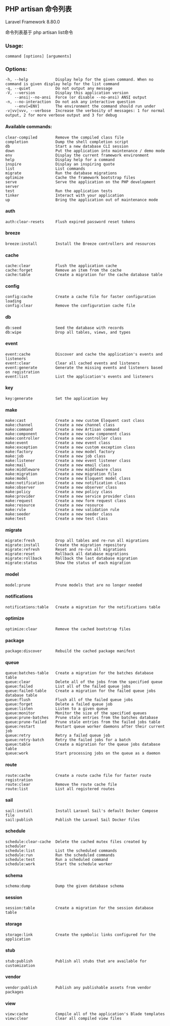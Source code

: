 ## PHP artisan 命令列表
Laravel Framework 8.80.0

命令列表基于 php artisan list命令

### Usage:
    command [options] [arguments]

### Options:
    -h, --help            Display help for the given command. When no command is given display help for the list command
    -q, --quiet           Do not output any message
    -V, --version         Display this application version
        --ansi|--no-ansi  Force (or disable --no-ansi) ANSI output
    -n, --no-interaction  Do not ask any interactive question
        --env[=ENV]       The environment the command should run under
    -v|vv|vvv, --verbose  Increase the verbosity of messages: 1 for normal output, 2 for more verbose output and 3 for debug

#### Available commands:
    clear-compiled        Remove the compiled class file
    completion            Dump the shell completion script
    db                    Start a new database CLI session
    down                  Put the application into maintenance / demo mode
    env                   Display the current framework environment
    help                  Display help for a command
    inspire               Display an inspiring quote
    list                  List commands
    migrate               Run the database migrations
    optimize              Cache the framework bootstrap files
    serve                 Serve the application on the PHP development server
    test                  Run the application tests
    tinker                Interact with your application
    up                    Bring the application out of maintenance mode
#### auth
    auth:clear-resets     Flush expired password reset tokens
#### breeze
    breeze:install        Install the Breeze controllers and resources
#### cache
    cache:clear           Flush the application cache
    cache:forget          Remove an item from the cache
    cache:table           Create a migration for the cache database table
#### config
    config:cache          Create a cache file for faster configuration loading
    config:clear          Remove the configuration cache file
#### db
    db:seed               Seed the database with records
    db:wipe               Drop all tables, views, and types
#### event
    event:cache           Discover and cache the application's events and listeners
    event:clear           Clear all cached events and listeners
    event:generate        Generate the missing events and listeners based on registration
    event:list            List the application's events and listeners
#### key
    key:generate          Set the application key
#### make
    make:cast             Create a new custom Eloquent cast class
    make:channel          Create a new channel class
    make:command          Create a new Artisan command
    make:component        Create a new view component class
    make:controller       Create a new controller class
    make:event            Create a new event class
    make:exception        Create a new custom exception class
    make:factory          Create a new model factory
    make:job              Create a new job class
    make:listener         Create a new event listener class
    make:mail             Create a new email class
    make:middleware       Create a new middleware class
    make:migration        Create a new migration file
    make:model            Create a new Eloquent model class
    make:notification     Create a new notification class
    make:observer         Create a new observer class
    make:policy           Create a new policy class
    make:provider         Create a new service provider class
    make:request          Create a new form request class
    make:resource         Create a new resource
    make:rule             Create a new validation rule
    make:seeder           Create a new seeder class
    make:test             Create a new test class
#### migrate
    migrate:fresh         Drop all tables and re-run all migrations
    migrate:install       Create the migration repository
    migrate:refresh       Reset and re-run all migrations
    migrate:reset         Rollback all database migrations
    migrate:rollback      Rollback the last database migration
    migrate:status        Show the status of each migration
#### model
    model:prune           Prune models that are no longer needed
#### notifications
    notifications:table   Create a migration for the notifications table
#### optimize
    optimize:clear        Remove the cached bootstrap files
#### package
    package:discover      Rebuild the cached package manifest
#### queue
    queue:batches-table   Create a migration for the batches database table
    queue:clear           Delete all of the jobs from the specified queue
    queue:failed          List all of the failed queue jobs
    queue:failed-table    Create a migration for the failed queue jobs database table
    queue:flush           Flush all of the failed queue jobs
    queue:forget          Delete a failed queue job
    queue:listen          Listen to a given queue
    queue:monitor         Monitor the size of the specified queues
    queue:prune-batches   Prune stale entries from the batches database
    queue:prune-failed    Prune stale entries from the failed jobs table
    queue:restart         Restart queue worker daemons after their current job
    queue:retry           Retry a failed queue job
    queue:retry-batch     Retry the failed jobs for a batch
    queue:table           Create a migration for the queue jobs database table
    queue:work            Start processing jobs on the queue as a daemon
#### route
    route:cache           Create a route cache file for faster route registration
    route:clear           Remove the route cache file
    route:list            List all registered routes
#### sail
    sail:install          Install Laravel Sail's default Docker Compose file
    sail:publish          Publish the Laravel Sail Docker files
#### schedule
    schedule:clear-cache  Delete the cached mutex files created by scheduler
    schedule:list         List the scheduled commands
    schedule:run          Run the scheduled commands
    schedule:test         Run a scheduled command
    schedule:work         Start the schedule worker
#### schema
    schema:dump           Dump the given database schema
#### session
    session:table         Create a migration for the session database table
#### storage
    storage:link          Create the symbolic links configured for the application
#### stub
    stub:publish          Publish all stubs that are available for customization
#### vendor
    vendor:publish        Publish any publishable assets from vendor packages
#### view
    view:cache            Compile all of the application's Blade templates
    view:clear            Clear all compiled view files
